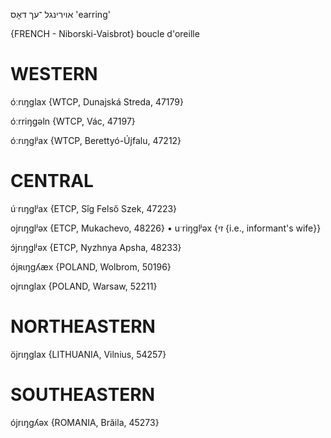 אוירינגל
־עך
דאָס
'earring'

{FRENCH - Niborski-Vaisbrot}
boucle d'oreille

WESTERN
========

óːrɩŋglax {WTCP, Dunajská Streda, 47179}

óːrriŋgəln {WTCP, Vác, 47197}

óːrɩŋglʲax {WTCP, Berettyó-Újfalu, 47212}

CENTRAL
========

úˑrɩŋglʲax {ETCP, Sîg Felső Szek, 47223}

ojrɩŋglʲəx {ETCP, Mukachevo, 48226}
	•	uˑriŋglʲəx {זי {i.e., informant's wife}}

ɔ́jrɩŋglʲəx {ETCP, Nyzhnya Apsha, 48233}

ójʀɩŋgʎæx {POLAND, Wolbrom, 50196}

ojrɩnglax {POLAND, Warsaw, 52211}

NORTHEASTERN
==============

öjrɩŋglax {LITHUANIA, Vilnius, 54257}

SOUTHEASTERN
==============

ójrɩŋgʎəx {ROMANIA, Brăila, 45273}

